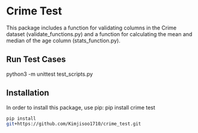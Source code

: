 # **Crime Test**  

This package includes a function for validating columns in the Crime dataset (validate_functions.py) and a function for calculating the mean and median of the age column (stats_function.py).

## **Run Test Cases**

python3 -m unittest test_scripts.py

## **Installation**  

In order to install this package, use pip:
pip install crime test

```bash
pip install 
git+https://github.com/Kimjisoo1710/crime_test.git


